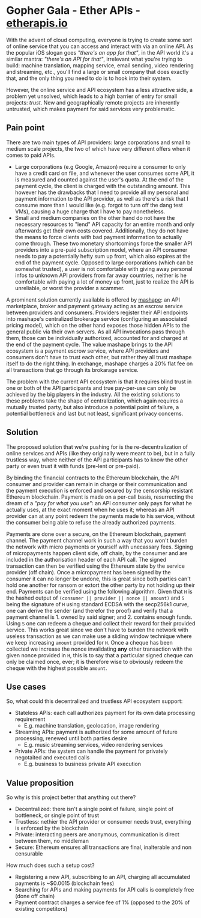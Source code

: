 # Gopher Gala - Ether APIs - [etherapis.io](http://etherapis.io)

With the advent of cloud computing, everyone is trying to create some sort of online service that you can access and interact with via an online API. As the popular iOS slogan goes *"there's an app for that"*, in the API world it's a similar mantra: *"there's an API for that"*, irrelevant what you're trying to build: machine translation, mapping service, email sending, video rendering and streaming, etc., you'll find a large or small company that does exactly that, and the only thing you need to do is to hook into their system.

However, the online service and API ecosystem has a less attractive side, a problem yet unsolved, which leads to a high barrier of entry for small projects: *trust*. New and geographically remote projects are inherently untrusted, which makes payment for said services very problematic.

## Pain point

There are two main types of API providers: large corporations and small to medium scale projects, the two of which have very different offers when it comes to paid APIs.

 * Large corporations (e.g Google, Amazon) require a consumer to only have a credit card on file, and whenever the user consumes some API, it is measured and counted against the user's quota. At the end of the payment cycle, the client is charged with the outstanding amount. This however has the drawbacks that I need to provide all my personal and payment information to the API provider, as well as there's a risk that I consume more than I would like (e.g. forgot to turn off the dang test VMs), causing a huge charge that I have to pay nonetheless.
 * Small and medium companies on the other hand do not have the necessary resources to "lend" API capacity for an entire month and only afterwards get their own costs covered. Additionally, they do not have the means to force clients with bad payment information to actually come through. These two monetary shortcomings force the smaller API providers into a pre-paid subscription model, where an API consumer needs to pay a potentially hefty sum up front, which also expires at the end of the payment cycle. Opposed to large corporations (which can be somewhat trusted), a user is not comfortable with giving away personal infos to unknown API providers from far away countries, neither is he comfortable with paying a lot of money up front, just to realize the API is unreliable, or worst the provider a scammer.

A prominent solution currently available is offered by [mashape](https://www.mashape.com/): an API marketplace, broker and payment gateway acting as an escrow service between providers and consumers. Providers register their API endpoints into mashape's centralized brokerage service (configuring an associated pricing model), which on the other hand exposes those hidden APIs to the general public via their own servers. As all API invocations pass through them, those can be individually authorized, accounted for and charged at the end of the payment cycle. The value mashape brings to the API ecosystem is a payment escrow service, where API providers and consumers don't have to trust each other, but rather they all trust mashape itself to do the right thing. In exchange, mashape charges a 20% flat fee on all transactions that go through its brokarage service.

The problem with the current API ecosystem is that it requires blind trust in one or both of the API participants and true pay-per-use can only be achieved by the big players in the industry. All the existing solutions to these problems take the shape of centralization, which again requires a mutually trusted party, but also introduce a potential point of failure, a potential bottleneck and last but not least, significant privacy concerns.

## Solution

The proposed solution that we're pushing for is the re-decentralization of online services and APIs (like they originally were meant to be), but in a fully trustless way, where neither of the API participants has to know the other party or even trust it with funds (pre-lent or pre-paid).

By binding the financial contracts to the Ethereum blockchain, the API consumer and provider can remain in charge or their communication and the payment execution is enforced and secured by the censorship resistant Ethereum blockchain. Payment is made on a per-call basis, resurrecting the dream of a *"pay for what you use"*: an API consumer only pays for what he actually uses, at the exact moment when he uses it; whereas an API provider can at any point redeem the payments made to his service, without the consumer being able to refuse the already authorized payments.

Payments are done over a secure, on the Ethereum blockchain, payment channel. The payment channel work in such a way that you won't burden the network with micro payments or yourself with unecassary fees. Signing of micropayments happen client side, off chain, by the consumer and are included in the authorisation header of each API call. The signed transaction can then be verified using the Ethereum state by the service provider (off chain). Once a micropayment has been signed by the consumer it can no longer be undone, this is great since both parties can't hold one another for ransom or extort the other party by not holding up their end. Payments can be verified using the following algorithm. Given that `H` is the hashed output of `(consumer || provider || nonce || amount)` and `S` being the signature of `H` using standard ECDSA with the secp256k1 curve, one can derive the sender (and therefor the proof) and verify that a payment channel is 1. owned by said signer; and 2. contains enough funds. Using `S` one can redeem a cheque and collect their reward for their provided service. This works great since we don't have to burden the network with useless transaction as we can make use a sliding window technique where we keep increasing `amount` provided for `H`. Once a cheque has been collected we increase the nonce invalidating **any** other transaction with the given nonce provided in `H`, this is to say that a particular signed cheque can only be claimed once, ever; it is therefore wise to obviously redeem the cheque with the highest possible `amount`.

## Use cases

So, what could this decentralized and trustless API ecosystem support:

 * Stateless APIs: each call authorizes payment for its own data processing requirement
   * E.g. machine translation, geolocation, image rendering
 * Streaming APIs: payment is authorized for some amount of future processing, renewed until both parties desire
   * E.g. music streaming services, video rendering services
 * Private APIs: the system can handle the payment for privately negotaited and executed calls
   * E.g. business to business private API execution

## Value proposition

So why is this project better that anything out there?

 * Decentralized: there isn't a single point of failure, single point of bottleneck, or single point of trust
 * Trustless: nethier the API provider or consumer needs trust, everything is enforced by the blockchain
 * Private: interacting peers are anonymous, communication is direct between them, no middleman
 * Secure: Ethereum ensures all transactions are final, inalterable and non censurable

How much does such a setup cost?

 * Registering a new API, subscribing to an API, charging all accumulated payments is ~$0.0015 (blockchain fees)
 * Searching for APIs and making payments for API calls is completely free (done off chain)
 * Payment contract charges a service fee of 1% (opposed to the 20% of existing competitors)
